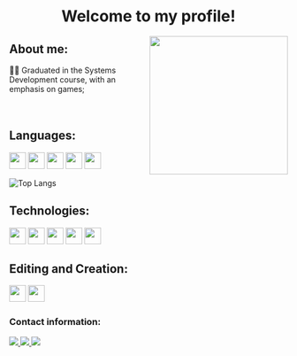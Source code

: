 <h1 align="center"> Welcome to my profile! </h1> <img align="right" width="250" src="https://user-images.githubusercontent.com/96485913/179775128-b3156d39-4569-447c-8044-43fecc212cbe.gif" />


## About me: 
👩‍💻 Graduated in the Systems Development course, with an emphasis on games;
<br />
<br />
<br />

## **Languages:**
<img src="https://cdn.jsdelivr.net/gh/devicons/devicon/icons/javascript/javascript-original.svg" width="30" height="30" /> <img src="https://cdn.jsdelivr.net/gh/devicons/devicon/icons/c/c-original.svg" width="30" height="30" />  <img src="https://cdn.jsdelivr.net/gh/devicons/devicon/icons/csharp/csharp-original.svg" width="30" height="30" /> <img src="https://cdn.jsdelivr.net/gh/devicons/devicon/icons/cplusplus/cplusplus-original.svg" width="30" height="30" /> <img src="https://cdn.jsdelivr.net/gh/devicons/devicon/icons/css3/css3-original.svg" width="30" height="30" />



![Top Langs](https://github-readme-stats.vercel.app/api/top-langs/?username=AnaCSouzaa&theme=dark) 
 
## Technologies:  
<img src="https://cdn.jsdelivr.net/gh/devicons/devicon/icons/arduino/arduino-original.svg" width="30" height="30" /> <img src="https://cdn.jsdelivr.net/gh/devicons/devicon/icons/react/react-original.svg" width="30" height="30"/>  <img src="https://cdn.jsdelivr.net/gh/devicons/devicon/icons/unity/unity-original.svg" width="30" height="30" /> <img src="https://cdn.jsdelivr.net/gh/devicons/devicon/icons/git/git-original.svg"  width="30" height="30" />  <img src="https://cdn.jsdelivr.net/gh/devicons/devicon/icons/vscode/vscode-original.svg" width="30" height="30" />   

## Editing and Creation:
<img src="https://cdn.jsdelivr.net/gh/devicons/devicon/icons/gimp/gimp-original.svg" width="30" height="30" /> <img src="https://cdn.jsdelivr.net/gh/devicons/devicon/icons/canva/canva-original.svg" width="30" height="30" />


### Contact information:
<a href="https://github.com/AnaCSouzaa" alt="github" target="_blank">
<img src="https://img.shields.io/badge/GitHub-000000?&style=flat-square&logo=GitHub&logoColor=white">
<a href="https://www.linkedin.com/in/anacecilia-souza/>" alt="linkedin" target="_blank">
<img src="https://img.shields.io/badge/LinkedIn-%230077B5.svg?&style=flat-square&logo=linkedin&logoColor=white">
<a href="mailto:anaceciams@gmail.com>" alt="gmail" target="_blank">
<img src="https://img.shields.io/badge/-Gmail-FF0000?style=flat-square&labelColor=FF0000&logo=gmail&logoColor"/>
</a>








